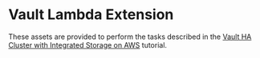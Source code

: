 # Vault Lambda Extension

These assets are provided to perform the tasks described in the [Vault HA Cluster with Integrated Storage on AWS](https://learn.hashicorp.com/tutorials/vault/aws-lambda) tutorial.